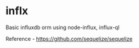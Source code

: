 # inflx
Basic influxdb orm using node-influx, influx-ql


Reference - https://github.com/sequelize/sequelize